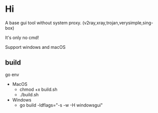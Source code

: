 # Hi
A base gui tool without system proxy.
(v2ray,xray,trojan,verysimple,sing-box)

It's only no cmd!


Support windows and macOS

## build
go env
  - MacOS 
    - chmod +x build.sh
    - ./build.sh
  - Windows 
    - go build  -ldflags="-s -w -H windowsgui"
    
